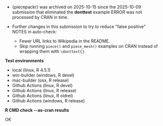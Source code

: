 * {piecepackr} was archived on 2025-10-15 since
  the 2025-10-09 submission that eliminated the **donttest** example
  ERROR was not processed by CRAN in time.

* Further changes in this submission to try to reduce "false positive" NOTES in auto-check:

  + Fewer URL links to Wikipedia in the README.
  + Skip running `piece()` and `piece_mesh()` examples on CRAN
    instead of wrapping them with `\donttest{}`.

**Test environments**

* local (linux, R 4.5.1)
* win-builder (windows, R devel)
* mac-builder (osx, R release)
* Github Actions (linux, R devel)
* Github Actions (linux, R release)
* Github Actions (linux, R oldrel)
* Github Actions (windows, R release)

**R CMD check --as-cran results**

OK
